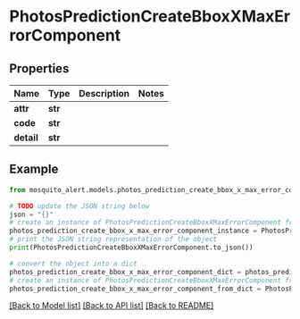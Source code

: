 # PhotosPredictionCreateBboxXMaxErrorComponent


## Properties

Name | Type | Description | Notes
------------ | ------------- | ------------- | -------------
**attr** | **str** |  | 
**code** | **str** |  | 
**detail** | **str** |  | 

## Example

```python
from mosquito_alert.models.photos_prediction_create_bbox_x_max_error_component import PhotosPredictionCreateBboxXMaxErrorComponent

# TODO update the JSON string below
json = "{}"
# create an instance of PhotosPredictionCreateBboxXMaxErrorComponent from a JSON string
photos_prediction_create_bbox_x_max_error_component_instance = PhotosPredictionCreateBboxXMaxErrorComponent.from_json(json)
# print the JSON string representation of the object
print(PhotosPredictionCreateBboxXMaxErrorComponent.to_json())

# convert the object into a dict
photos_prediction_create_bbox_x_max_error_component_dict = photos_prediction_create_bbox_x_max_error_component_instance.to_dict()
# create an instance of PhotosPredictionCreateBboxXMaxErrorComponent from a dict
photos_prediction_create_bbox_x_max_error_component_from_dict = PhotosPredictionCreateBboxXMaxErrorComponent.from_dict(photos_prediction_create_bbox_x_max_error_component_dict)
```
[[Back to Model list]](../README.md#documentation-for-models) [[Back to API list]](../README.md#documentation-for-api-endpoints) [[Back to README]](../README.md)


